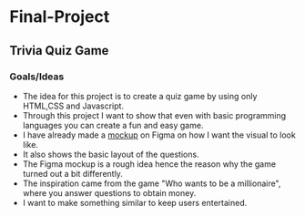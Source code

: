 # Final-Project
## Trivia Quiz Game
### Goals/Ideas
- The idea for this project is to create a quiz game by using only HTML,CSS and Javascript.
- Through this project I want to show that even with basic programming languages you can create a fun and easy game.
- I have already made a [mockup](https://www.figma.com/file/pHXHCwf9WdaSbIJkVfSWUd/Trivia-Quiz-Game?node-id=0%3A1) on Figma on how I want the visual to look like.
- It also shows the basic layout of the questions.
- The Figma mockup is a rough idea hence the reason why the game turned out a bit differently.
- The inspiration came from the game "Who wants to be a millionaire", where you answer questions to obtain money.
- I want to make something similar to keep users entertained.